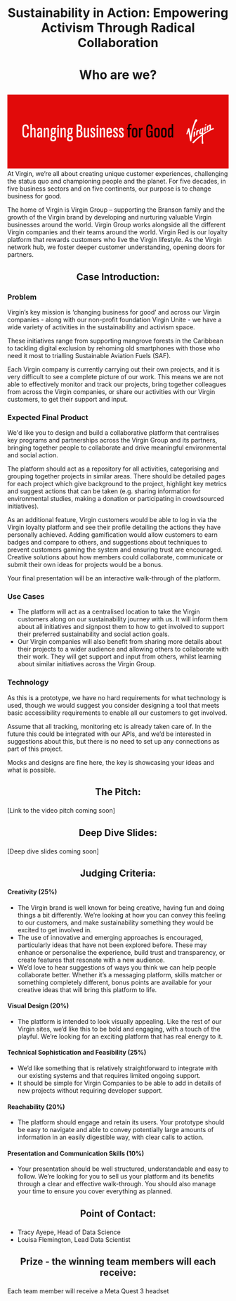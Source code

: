 # <p align="center"> Sustainability in Action: Empowering Activism Through Radical Collaboration  </p>


# <p align="center"> Who are we? </p>
![Virgin](Virgin_CBFG_banner.png)
At Virgin, we’re all about creating unique customer experiences, challenging the status quo and championing people and the planet. For five decades, in five business sectors and on five continents, our purpose is to change business for good.  

The home of Virgin is Virgin Group – supporting the Branson family and the growth of the Virgin brand by developing and nurturing valuable Virgin businesses around the world. Virgin Group works alongside all the different Virgin companies and their teams around the world. Virgin Red is our loyalty platform that rewards customers who live the Virgin lifestyle. As the Virgin network hub, we foster deeper customer understanding, opening doors for partners. 


## <p align="center"> Case Introduction: </p>
### Problem
Virgin’s key mission is ‘changing business for good’ and across our Virgin companies - along with our non-profit foundation Virgin Unite - we have a wide variety of activities in the sustainability and activism space.  

These initiatives range from supporting mangrove forests in the Caribbean to tackling digital exclusion by rehoming old smartphones with those who need it most to trialling Sustainable Aviation Fuels (SAF).  

Each Virgin company is currently carrying out their own projects, and it is very difficult to see a complete picture of our work. This means we are not able to effectively monitor and track our projects, bring together colleagues from across the Virgin companies, or share our activities with our Virgin customers, to get their support and input.  


### Expected Final Product
We'd like you to design and build a collaborative platform that centralises key programs and partnerships across the Virgin Group and its partners, bringing together people to collaborate and drive meaningful environmental and social action. 

The platform should act as a repository for all activities, categorising and grouping together projects in similar areas. There should be detailed pages for each project which give background to the project, highlight key metrics and suggest actions that can be taken (e.g. sharing information for environmental studies, making a donation or participating in crowdsourced initiatives).  

As an additional feature, Virgin customers would be able to log in via the Virgin loyalty platform and see their profile detailing the actions they have personally achieved. Adding gamification would allow customers to earn badges and compare to others, and suggestions about techniques to prevent customers gaming the system and ensuring trust are encouraged. Creative solutions about how members could collaborate, communicate or submit their own ideas for projects would be a bonus.  

Your final presentation will be an interactive walk-through of the platform. 


### Use Cases
- The platform will act as a centralised location to take the Virgin customers along on our sustainability journey with us. It will inform them about all initiatives and signpost them to how to get involved to support their preferred sustainability and social action goals.   
- Our Virgin companies will also benefit from sharing more details about their projects to a wider audience and allowing others to collaborate with their work. They will get support and input from others, whilst learning about similar initiatives across the Virgin Group. 


### Technology
As this is a prototype, we have no hard requirements for what technology is used, though we would suggest you consider designing a tool that meets basic accessibility requirements to enable all our customers to get involved.  

Assume that all tracking, monitoring etc is already taken care of. In the future this could be integrated with our APIs, and we’d be interested in suggestions about this, but there is no need to set up any connections as part of this project.  

Mocks and designs are fine here, the key is showcasing your ideas and what is possible. 


## <p align="center"> The Pitch: </p>
[Link to the video pitch coming soon]


## <p align="center"> Deep Dive Slides: </p>
[Deep dive slides coming soon]
<p align="center">  </p>


## <p align="center"> Judging Criteria: </p>
#### Creativity (25%) 
- The Virgin brand is well known for being creative, having fun and doing things a bit differently. We’re looking at how you can convey this feeling to our customers, and make sustainability something they would be excited to get involved in. 
- The use of innovative and emerging approaches is encouraged, particularly ideas that have not been explored before. These may enhance or personalise the experience, build trust and transparency, or create features that resonate with a new audience. 
- We’d love to hear suggestions of ways you think we can help people collaborate better. Whether it’s a messaging platform, skills matcher or something completely different, bonus points are available for your creative ideas that will bring this platform to life.  


#### Visual Design (20%) 
- The platform is intended to look visually appealing. Like the rest of our Virgin sites, we’d like this to be bold and engaging, with a touch of the playful. We’re looking for an exciting platform that has real energy to it.  


#### Technical Sophistication and Feasibility (25%) 
- We’d like something that is relatively straightforward to integrate with our existing systems and that requires limited ongoing support.  
- It should be simple for Virgin Companies to be able to add in details of new projects without requiring developer support.  


#### Reachability (20%) 
- The platform should engage and retain its users. Your prototype should be easy to navigate and able to convey potentially large amounts of information in an easily digestible way, with clear calls to action.  


#### Presentation and Communication Skills (10%) 
- Your presentation should be well structured, understandable and easy to follow. We’re looking for you to sell us your platform and its benefits through a clear and effective walk-through. You should also manage your time to ensure you cover everything as planned.  


## <p align="center"> Point of Contact: </p>
- Tracy Ayepe, Head of Data Science 
- Louisa Flemington, Lead Data Scientist 


## <p align="center"> Prize - the winning team members will each receive: </p>
Each team member will receive a Meta Quest 3 headset
